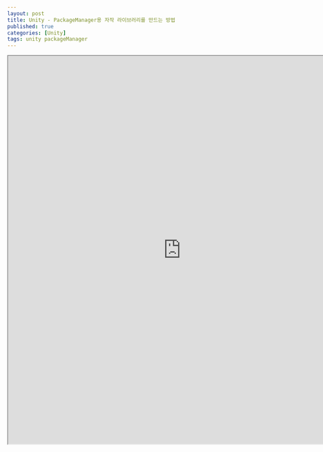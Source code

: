 ```yaml
---
layout: post
title: Unity - PackageManager용 자작 라이브러리를 만드는 방법
published: true
categories: [Unity]
tags: unity packageManager
---
```

<iframe width="800" height="900" src="https://docs.google.com/document/d/e/2PACX-1vTbGqacG4_QGTat-vWcxgV5_DHER_sUX55w7sx1YiZOlo36V-lwddX0vQN6gTh-wUTZIRQ56-Imuw30/pub?embedded=true"></iframe>  
  